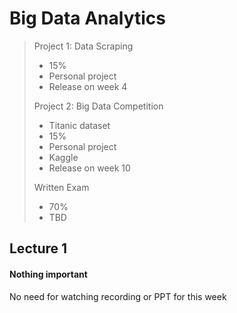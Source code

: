 # Big Data Analytics

> Project 1: Data Scraping
>
> + 15%
> + Personal project
> + Release on week 4
>
> Project 2: Big Data Competition
>
> + Titanic dataset
> + 15%
> + Personal project
> + Kaggle
> + Release on week 10
>
> Written Exam
>
> + 70%
> + TBD

## Lecture 1

#### Nothing important

No need for watching recording or PPT for this week

